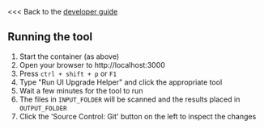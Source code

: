 <<< Back to the [developer guide](../developer_guide.md)

## Running the tool

1. Start the container (as above)
2. Open your browser to http://localhost:3000
3. Press `ctrl + shift + p` or `F1`
4. Type "Run UI Upgrade Helper" and click the appropriate tool
5. Wait a few minutes for the tool to run
6. The files in `INPUT_FOLDER` will be scanned and the results placed in `OUTPUT_FOLDER`
7. Click the 'Source Control: Git' button on the left to inspect the changes
